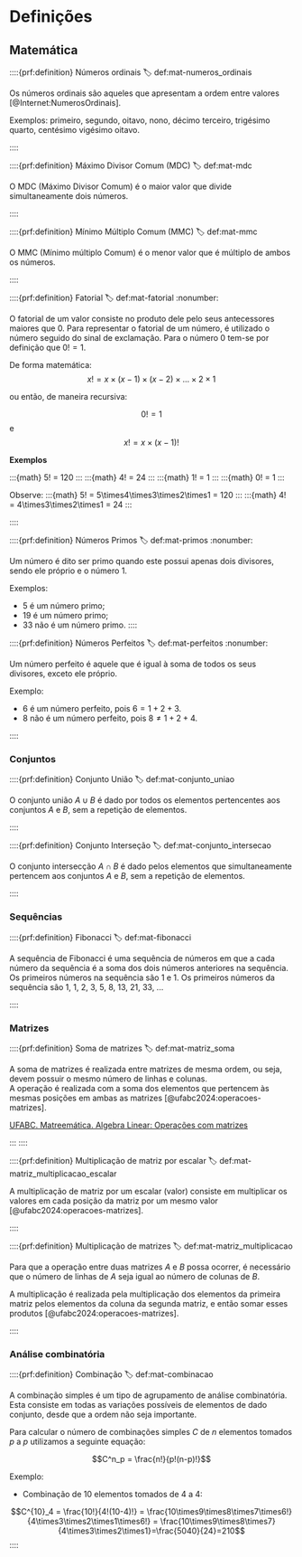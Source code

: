 # Definições


## Matemática

::::{prf:definition} Números ordinais
:label: def:mat-numeros_ordinais

Os números ordinais são aqueles que apresentam a ordem entre valores [@Internet:NumerosOrdinais].

Exemplos: primeiro, segundo, oitavo, nono, décimo terceiro, trigésimo quarto, centésimo vigésimo oitavo.

::::

::::{prf:definition} Máximo Divisor Comum (MDC)
:label: def:mat-mdc

O MDC (Máximo Divisor Comum) é o maior valor que divide simultaneamente dois números.

::::

::::{prf:definition} Mínimo Múltiplo Comum (MMC)
:label: def:mat-mmc

O MMC (Mínimo múltiplo Comum) é o menor valor que é múltiplo de ambos os números.

::::

::::{prf:definition} Fatorial
:label: def:mat-fatorial
:nonumber:

O fatorial de um valor consiste no produto dele pelo seus antecessores maiores que 0. Para representar o fatorial de um número, é utilizado o número seguido do sinal de exclamação. Para o número $0$ tem-se por definição que $0! = 1$.

De forma matemática:
$$
x!= x\times(x-1)\times(x-2)\times...\times2\times1
$$

ou então, de maneira recursiva:

$$
0!= 1
$$
e
$$
x!= x\times(x-1)!
$$

**Exemplos**

:::{math}
5! = 120
:::
:::{math}
4! = 24
:::
:::{math}
1! = 1
:::
:::{math}
0! = 1
:::

Observe:
:::{math}
5! = 5\times4\times3\times2\times1 = 120
:::
:::{math}
4! = 4\times3\times2\times1 = 24
:::

::::

::::{prf:definition} Números Primos
:label: def:mat-primos
:nonumber:

Um número é dito ser primo quando este possui apenas dois divisores, sendo ele próprio e o número $1$.

Exemplos:  
- 5 é um número primo;
- 19 é um número primo;
- 33 não é um número primo.
::::

::::{prf:definition} Números Perfeitos
:label: def:mat-perfeitos
:nonumber:

Um número perfeito é aquele que é igual à soma de todos os seus divisores, exceto ele próprio.  

Exemplo:  
- $6$ é um número perfeito, pois $6=1+2+3$.
- $8$ não é um número perfeito, pois $8\neq1+2+4$.

::::

### Conjuntos

::::{prf:definition} Conjunto União
:label: def:mat-conjunto_uniao

O conjunto união $A\cup B$ é dado por todos os elementos pertencentes aos conjuntos $A$ e $B$, sem a repetição de elementos.

::::

::::{prf:definition} Conjunto Interseção
:label: def:mat-conjunto_intersecao

O conjunto intersecção $A \cap B$ é dado pelos elementos que simultaneamente pertencem aos conjuntos $A$ e $B$, sem a repetição de elementos.

::::


### Sequências

::::{prf:definition} Fibonacci
:label: def:mat-fibonacci


A sequência de Fibonacci é uma sequência de números em que a cada número da sequência é a soma dos dois números anteriores na sequência. Os primeiros números na sequência são 1 e 1. Os primeiros números da sequência são 1, 1, 2, 3, 5, 8, 13, 21, 33, ...

::::

### Matrizes

::::{prf:definition} Soma de matrizes
:label: def:mat-matriz_soma

A soma de matrizes é realizada entre matrizes de mesma ordem, ou seja, devem possuir o mesmo número de linhas e colunas.  
A operação é realizada com a soma dos elementos que pertencem às mesmas posições em ambas as matrizes [@ufabc2024:operacoes-matrizes].

[UFABC. Matreemática. Algebra Linear: Operações com matrizes](https://lirte.pesquisa.ufabc.edu.br/matreematica/a-matematica-do-cotidiano/ramos/algebra/algebra-linear/operacoes-com-matrizes)

:::
::::

::::{prf:definition} Multiplicação de matriz por escalar
:label: def:mat-matriz_multiplicacao_escalar

A multiplicação de matriz por um escalar (valor) consiste em multiplicar os valores em cada posição da matriz por um mesmo valor [@ufabc2024:operacoes-matrizes]. 

::::

::::{prf:definition} Multiplicação de matrizes
:label: def:mat-matriz_multiplicacao

Para que a operação entre duas matrizes $A$ e $B$ possa ocorrer, é necessário que o número de linhas de $A$ seja igual ao número de colunas de $B$. 

A multiplicação é realizada pela multiplicação dos elementos da primeira matriz pelos elementos da coluna da segunda matriz, e então somar esses produtos [@ufabc2024:operacoes-matrizes]. 

::::

### Análise combinatória

::::{prf:definition} Combinação
:label: def:mat-combinacao

A combinação simples é um tipo de agrupamento de análise combinatória. Esta consiste em todas as variações possíveis de elementos de dado conjunto, desde que a ordem não seja importante.

Para calcular o número de combinações simples $C$ de $n$ elementos tomados $p$ a $p$ utilizamos a seguinte equação:

$$C^n_p = \frac{n!}{p!(n-p)!}$$

Exemplo:  
- Combinação de 10 elementos tomados de 4 a 4:  

$$C^{10}_4 = \frac{10!}{4!(10-4)!} = \frac{10\times9\times8\times7\times6!}{4\times3\times2\times1\times6!} = \frac{10\times9\times8\times7}{4\times3\times2\times1}=\frac{5040}{24}=210$$
::::